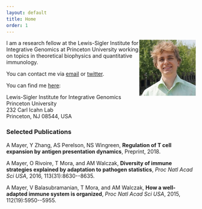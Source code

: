 ```yaml
---
layout: default
title: Home
order: 1
---
```


<img src="images/andreasmayer.jpg" align="right">

I am a research fellow at the Lewis-Sigler Institute for Integrative Genomics at Princeton University working on topics in theoretical biophysics and quantitative immunology.

You can contact me via [email](mailto:andimscience@gmail.com) or [twitter](http://twitter.com/andimscience).

You can find me [here](https://www.google.com/maps/place/Icahn+Laboratory,+Princeton,+NJ+08540/@40.3443669,-74.655529,17z):

Lewis-Sigler Institute for Integrative Genomics  
Princeton University  
232 Carl Icahn Lab  
Princeton, NJ 08544, USA 

### Selected Publications

A Mayer, Y Zhang, AS Perelson, NS Wingreen, **Regulation of T cell expansion by antigen presentation dynamics**, Preprint, 2018. [<i class="ai ai-doi"></i>](https://doi.org/10.1101/377036)

A Mayer, O Rivoire, T Mora, and AM Walczak, **Diversity of immune strategies explained by adaptation to pathogen statistics**, *Proc Natl Acad Sci USA*, 2016, 113(31):8630--8635. [<i class="ai ai-doi"></i>](http://dx.doi.org/10.1073/pnas.1600663113)

A Mayer, V Balasubramanian, T Mora, and AM Walczak, **How a well-adapted immune system is organized**, *Proc Natl Acad Sci USA*, 2015, 112(19):5950--5955. [<i class="ai ai-doi"></i>](http://dx.doi.org/10.1073/pnas.1421827112)
